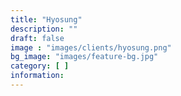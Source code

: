 ```yaml
---
title: "Hyosung"
description: ""
draft: false
image : "images/clients/hyosung.png"
bg_image: "images/feature-bg.jpg"
category: [ ]
information:
---
```

